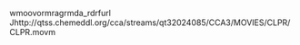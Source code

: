    wmoov   ormra   grmda   \_rdrf    url    Jhttp://qtss.chemeddl.org/cca/streams/qt32024085/CCA3/MOVIES/CLPR/CLPR.mov m
